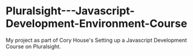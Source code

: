 # Pluralsight---Javascript-Development-Environment-Course
  My project as part of Cory House's Setting up a Javascript Development Course on Pluralsight.
